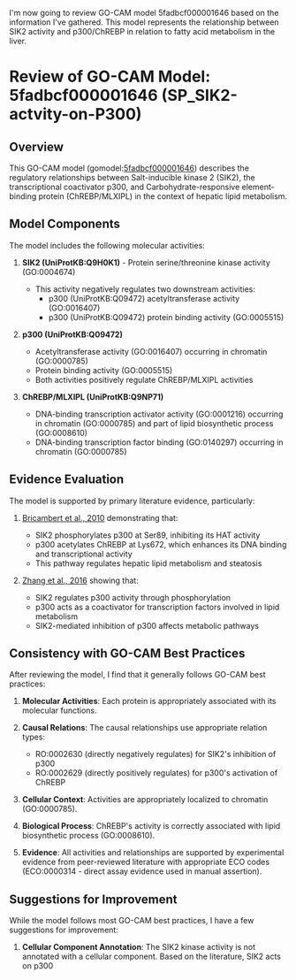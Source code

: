 I'm now going to review GO-CAM model 5fadbcf000001646 based on the information I've gathered. This model represents the relationship between SIK2 activity and p300/ChREBP in relation to fatty acid metabolism in the liver.

# Review of GO-CAM Model: 5fadbcf000001646 (SP_SIK2-actvity-on-P300)

## Overview
This GO-CAM model (gomodel:[5fadbcf000001646](https://bioregistry.io/go.model:5fadbcf000001646)) describes the regulatory relationships between Salt-inducible kinase 2 (SIK2), the transcriptional coactivator p300, and Carbohydrate-responsive element-binding protein (ChREBP/MLXIPL) in the context of hepatic lipid metabolism.

## Model Components
The model includes the following molecular activities:

1. **SIK2 (UniProtKB:Q9H0K1)** - Protein serine/threonine kinase activity (GO:0004674)
   - This activity negatively regulates two downstream activities:
     - p300 (UniProtKB:Q09472) acetyltransferase activity (GO:0016407)
     - p300 (UniProtKB:Q09472) protein binding activity (GO:0005515)

2. **p300 (UniProtKB:Q09472)**
   - Acetyltransferase activity (GO:0016407) occurring in chromatin (GO:0000785)
   - Protein binding activity (GO:0005515)
   - Both activities positively regulate ChREBP/MLXIPL activities

3. **ChREBP/MLXIPL (UniProtKB:Q9NP71)**
   - DNA-binding transcription activator activity (GO:0001216) occurring in chromatin (GO:0000785) and part of lipid biosynthetic process (GO:0008610)
   - DNA-binding transcription factor binding (GO:0140297) occurring in chromatin (GO:0000785)

## Evidence Evaluation

The model is supported by primary literature evidence, particularly:

1. [Bricambert et al., 2010](https://pubmed.ncbi.nlm.nih.gov/21084751/) demonstrating that:
   - SIK2 phosphorylates p300 at Ser89, inhibiting its HAT activity
   - p300 acetylates ChREBP at Lys672, which enhances its DNA binding and transcriptional activity
   - This pathway regulates hepatic lipid metabolism and steatosis

2. [Zhang et al., 2016](https://pubmed.ncbi.nlm.nih.gov/26983400/) showing that:
   - SIK2 regulates p300 activity through phosphorylation
   - p300 acts as a coactivator for transcription factors involved in lipid metabolism
   - SIK2-mediated inhibition of p300 affects metabolic pathways

## Consistency with GO-CAM Best Practices

After reviewing the model, I find that it generally follows GO-CAM best practices:

1. **Molecular Activities**: Each protein is appropriately associated with its molecular functions.

2. **Causal Relations**: The causal relationships use appropriate relation types:
   - RO:0002630 (directly negatively regulates) for SIK2's inhibition of p300
   - RO:0002629 (directly positively regulates) for p300's activation of ChREBP

3. **Cellular Context**: Activities are appropriately localized to chromatin (GO:0000785).

4. **Biological Process**: ChREBP's activity is correctly associated with lipid biosynthetic process (GO:0008610).

5. **Evidence**: All activities and relationships are supported by experimental evidence from peer-reviewed literature with appropriate ECO codes (ECO:0000314 - direct assay evidence used in manual assertion).

## Suggestions for Improvement

While the model follows most GO-CAM best practices, I have a few suggestions for improvement:

1. **Cellular Component Annotation**: The SIK2 kinase activity is not annotated with a cellular component. Based on the literature, SIK2 acts on p300